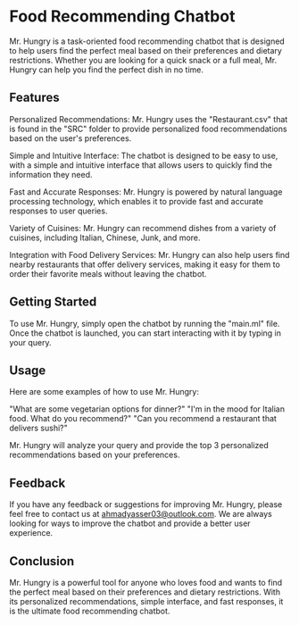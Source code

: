 # Food Recommending Chatbot
Mr. Hungry is a task-oriented food recommending chatbot that is designed to help users find the perfect meal based on their preferences and dietary restrictions. Whether you are looking for a quick snack or a full meal, Mr. Hungry can help you find the perfect dish in no time.

## Features
Personalized Recommendations: Mr. Hungry uses the "Restaurant.csv" that is found in the "SRC" folder to provide personalized food recommendations based on the user's preferences.

Simple and Intuitive Interface: The chatbot is designed to be easy to use, with a simple and intuitive interface that allows users to quickly find the information they need.

Fast and Accurate Responses: Mr. Hungry is powered by natural language processing technology, which enables it to provide fast and accurate responses to user queries.

Variety of Cuisines: Mr. Hungry can recommend dishes from a variety of cuisines, including Italian, Chinese, Junk, and more.

Integration with Food Delivery Services: Mr. Hungry can also help users find nearby restaurants that offer delivery services, making it easy for them to order their favorite meals without leaving the chatbot.

## Getting Started
To use Mr. Hungry, simply open the chatbot by running the "main.ml" file. Once the chatbot is launched, you can start interacting with it by typing in your query.

## Usage
Here are some examples of how to use Mr. Hungry:

"What are some vegetarian options for dinner?"
"I'm in the mood for Italian food. What do you recommend?"
"Can you recommend a restaurant that delivers sushi?"

Mr. Hungry will analyze your query and provide the top 3 personalized recommendations based on your preferences.

## Feedback
If you have any feedback or suggestions for improving Mr. Hungry, please feel free to contact us at ahmadyasser03@outlook.com. We are always looking for ways to improve the chatbot and provide a better user experience.

## Conclusion
Mr. Hungry is a powerful tool for anyone who loves food and wants to find the perfect meal based on their preferences and dietary restrictions. With its personalized recommendations, simple interface, and fast responses, it is the ultimate food recommending chatbot.
